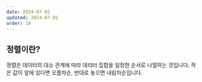 ```yaml
---
date: 2024-07-02
updated: 2024-07-02
order: 10
---
```

## 정렬이란?

정렬은 데이터의 대소 관계에 따라 데리터 집합을 일정한 순서로 나열하는 것입니다. 작은 값이 앞에 있다면 오름차순, 반대로 놓으면 내림차순입니다.



